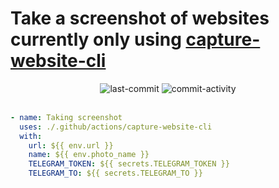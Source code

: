 # Take a screenshot of websites currently only using [capture-website-cli](https://github.com/sindresorhus/capture-website-cli)
<div align='center'>
<img alt='last-commit' src='https://img.shields.io/github/last-commit/davoudarsalani/freeDictionaryAPI?&labelColor=black&color=grey&style=flat'>
<img alt='commit-activity' src='https://img.shields.io/github/commit-activity/m/davoudarsalani/freeDictionaryAPI?&labelColor=black&color=grey&style=flat'>
</div>
<br>

```yml
- name: Taking screenshot
  uses: ./.github/actions/capture-website-cli
  with:
    url: ${{ env.url }}
    name: ${{ env.photo_name }}
    TELEGRAM_TOKEN: ${{ secrets.TELEGRAM_TOKEN }}
    TELEGRAM_TO: ${{ secrets.TELEGRAM_TO }}
```
